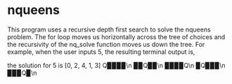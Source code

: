 # nqueens

This program uses a recursive depth first search to solve the nqueens problem. The for loop moves us horizontally across the tree of choices and the recursivity of the nq_solve function moves us down the tree. For example, when the user inputs 5, the resulting terminal output is,

the solution for 5 is 
[0, 2, 4, 1, 3]
Q▉▉▉▉\n
▉▉Q▉▉\n
▉▉▉▉Q\n
▉Q▉▉▉\n
▉▉▉Q▉\n
